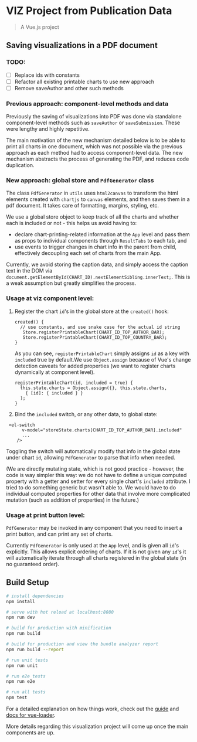 # VIZ Project from Publication Data

> A Vue.js project

## Saving visualizations in a PDF document
### TODO:
- [ ] Replace ids with constants 
- [ ] Refactor all existing printable charts to use new approach
- [ ] Remove saveAuthor and other such methods

### Previous approach: component-level methods and data
Previously the saving of visualizations into PDF was done via standalone component-level methods such as `saveAuthor` or `saveSubmission`. These were lengthy and highly repetitive. 

The main motivation of the new mechanism detailed below is to be able to print all charts in one document, which was not possible via the previous approach as each method had to access component-level data. The new mechanism abstracts the process of generating the PDF, and reduces code duplication. 

### New approach: global store and `PdfGenerator` class 
The class `PdfGenerator` in `utils` uses `html2canvas` to  transform the html elements created with `chartjs` to `canvas` elements, and then saves them in a pdf document. It takes care of formatting, margins, styling, etc. 

We use a global store object to keep track of all the charts and whether each is included or not - this helps us avoid having to:
 - declare chart-printing-related information at the `App` level and pass them as props to individual components through `ResultTabs` to each tab, and
  - use events to trigger changes in chart info in the parent from child, effectively decoupling each set of charts from the main App. 
  
Currently, we avoid storing the caption data, and simply access the caption text in the DOM via `document.getElementById(CHART_ID).nextElementSibling.innerText;`. This is a weak assumption but greatly simplifies the process.

### Usage at viz component level: 
1. Register the chart `id`'s in the global store at the `created()` hook: 
     ```ecmascript 6
     created() {
       // use constants, and use snake case for the actual id string 
        Store.registerPrintableChart(CHART_ID_TOP_AUTHOR_BAR);
        Store.registerPrintableChart(CHART_ID_TOP_COUNTRY_BAR);
     }
     ```
     As you can see, `registerPrintableChart` simply assigns `id` as a key with `included` true by default.We use `Object.assign` because of Vue's change detection caveats for added properties (we want to register charts dynamically at component level).
     ```ecmascript 6
     registerPrintableChart(id, included = true) {
       this.state.charts = Object.assign({}, this.state.charts,
         { [id]: { included } } 
       );
     }
     ```
2. Bind the `included` switch, or any other data, to global state: 
```vue
 <el-switch
      v-model="storeState.charts[CHART_ID_TOP_AUTHOR_BAR].included"
      ...
    />
```
Toggling the switch will automatically modify that info in the global state under chart `id`, allowing `PdfGenerator` to parse that info when needed. 

(We are directly mutating state, which is not good practice - however, the code is way simpler this way: we do not have to define a unique computed property with a getter and setter for every single chart's `included` attribute. I tried to do something generic but wasn't able to. We would have to do individual computed properties for other data that involve more complicated mutation (such as addition of properties) in the future.)

### Usage at print button level: 
`PdfGenerator` may be invoked in any component that you need to insert a print button, and can print any set of charts. 

Currently `PdfGenerator` is only used at the `App` level, and is given all `id`'s explicitly. This allows explicit ordering of charts. If it is not given any `id`'s it will automatically iterate through all charts registered in the global state (in no guaranteed order). 

## Build Setup

``` bash
# install dependencies
npm install

# serve with hot reload at localhost:8080
npm run dev

# build for production with minification
npm run build

# build for production and view the bundle analyzer report
npm run build --report

# run unit tests
npm run unit

# run e2e tests
npm run e2e

# run all tests
npm test
```

For a detailed explanation on how things work, check out the [guide](http://vuejs-templates.github.io/webpack/) and [docs for vue-loader](http://vuejs.github.io/vue-loader).

More details regarding this visualization project will come up once the main components are up.
